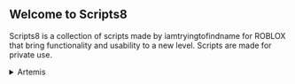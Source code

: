 ## Welcome to Scripts8

Scripts8 is a collection of scripts made by iamtryingtofindname for ROBLOX that bring functionality and usability to a new level. Scripts are made for private use.

<details>
  <summary>Artemis</summary>
  
  ### Latest Version Loader
  ```lua
  local inBeta = tonumber(game:HttpGet("https://raw.githubusercontent.com/iamtryingtofindname/Artemis/main/inBeta")) == 1 and true or false
  local version = game:HttpGet("https://raw.githubusercontent.com/iamtryingtofindname/Artemis/main/stable_verson")

  loadstring(game:HttpGet("https://raw.githubusercontent.com/iamtryingtofindname/Artemis/main/releases/"..((inBeta and "beta") or "")..version..".lua"))()
  ```
  
  ### Version Loader
  ```lua
  local inBeta = true
  local version = "1.0"

  loadstring(game:HttpGet("https://raw.githubusercontent.com/iamtryingtofindname/Artemis/main/releases/"..((inBeta and "beta") or "")..version..".lua"))()
  ```
</details>
